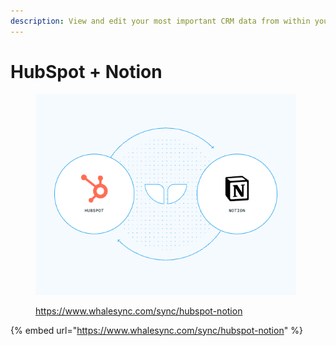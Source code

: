 ```yaml
---
description: View and edit your most important CRM data from within your company wiki.
---
```


# HubSpot + Notion

<figure><img src="../.gitbook/assets/hubspot + notion.png" alt="" width="417"><figcaption><p><a href="https://www.whalesync.com/sync/hubspot-notion">https://www.whalesync.com/sync/hubspot-notion</a></p></figcaption></figure>

{% embed url="https://www.whalesync.com/sync/hubspot-notion" %}
